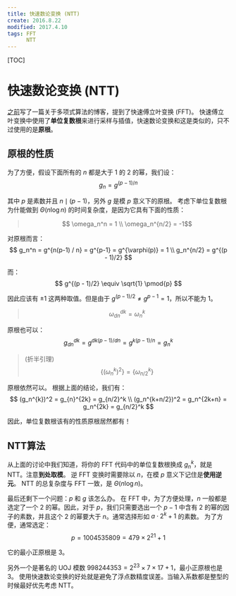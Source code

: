 ```yaml
---
title: 快速数论变换 (NTT)
create: 2016.8.22
modified: 2017.4.10
tags: FFT
      NTT
---
```


[TOC]
# 快速数论变换 (NTT)
[之前](../2016-7-21/fft.html#_4)写了一篇关于多项式算法的博客，提到了快速傅立叶变换 (FFT)。
快速傅立叶变换中使用了**单位复数根**来进行采样与插值，快速数论变换和这是类似的，只不过使用的是**原根**。

## 原根的性质
为了方便，假设下面所有的 $n$ 都是大于 $1$ 的 $2$ 的幂，我们设：
$$
g_n = g^{(p-1) / n}
$$

其中 $p$ 是素数并且 $n \mid (p-1)$，另外 $g$ 是模 $p$ 意义下的原根。
考虑下单位复数根为什能做到 $\Theta(n \log n)$ 的时间复杂度，是因为它具有下面的性质：

> $$ \omega_n^n = 1 \\ \omega_n^{n/2} = -1$$

对原根而言：
$$
g_n^n = g^{n(p-1) / n} = g^{p-1} = g^{\varphi(p)} = 1 \\
g_n^{n/2} = g^{(p - 1)/2}
$$

而：
$$
g^{(p - 1)/2} \equiv \sqrt{1} \pmod{p}
$$

因此应该有 $\pm 1$ 这两种取值。但是由于 $g^{(p-1) / 2} \neq g^{p-1} = 1$，所以不能为 $1$。

> $$ \omega_{dn}^{dk} = \omega_n^k $$

原根也可以：
$$
g_{dn}^{dk} = g^{dk(p-1) / dn} = g^{k(p-1) / n} = g_n^k
$$

> (折半引理)
> $$ \{(\omega_n^k)^2\} = \{\omega_{n/2}^k\} $$

原根依然可以。
根据上面的结论，我们有：
$$
(g_n^{k})^2 = g_{n}^{2k} = g_{n/2}^k \\
(g_n^{k+n/2})^2 = g_n^{2k+n} = g_n^{2k} = g_{n/2}^k
$$

因此，单位复数根该有的性质原根居然都有！

## NTT算法
从上面的讨论中我们知道，将你的 FFT 代码中的单位复数根换成 $g_n^k$，就是 NTT。注意**到处取模**。
逆 FFT 变换时需要除以 $n$，在模 $p$ 意义下记住是**使用逆元**。
NTT 的总复杂度与 FFT 一致，是 $\Theta(n \log n)$。

最后还剩下一个问题：$p$ 和 $g$ 该怎么办。
在 FFT 中，为了方便处理，$n$ 一般都是选定了一个 $2$ 的幂。因此，对于 $p$，我们只需要选出一个 $p-1$ 中含有 $2$ 的幂的因子的素数，并且这个 $2$ 的幂要大于 $n$。通常选择形如 $a\cdot 2^k + 1$ 的素数。
为了方便，通常选定：
$$
p = 1004535809 = 479 \times 2^{21} + 1
$$

它的最小正原根是 $3$。

另外一个是著名的 UOJ 模数 $998244353 = 2^{23} \times 7 \times 17 + 1$，最小正原根也是 $3$。
使用快速数论变换的好处就是避免了浮点数精度误差。当输入系数都是整型的时候最好优先考虑 NTT。

